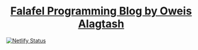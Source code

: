 <p align="center">
  <a href="https://www.falafelprogramming.com">
    <h1 align="center">
      Falafel Programming Blog by Oweis Alagtash
    </h1>
  </a>
</p>

[![Netlify Status](https://api.netlify.com/api/v1/badges/ef203f0e-72ae-4830-b99e-2416ca2f95f9/deploy-status)](https://app.netlify.com/sites/laughing-goldberg-03ba0c/deploys)
